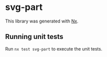 # svg-part

This library was generated with [Nx](https://nx.dev).

## Running unit tests

Run `nx test svg-part` to execute the unit tests.
